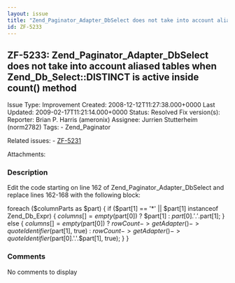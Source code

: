 ```yaml
---
layout: issue
title: "Zend_Paginator_Adapter_DbSelect does not take into account aliased tables when Zend_Db_Select::DISTINCT is active inside count() method"
id: ZF-5233
---
```


ZF-5233: Zend\_Paginator\_Adapter\_DbSelect does not take into account aliased tables when Zend\_Db\_Select::DISTINCT is active inside count() method
-----------------------------------------------------------------------------------------------------------------------------------------------------

 Issue Type: Improvement Created: 2008-12-12T11:27:38.000+0000 Last Updated: 2009-02-17T11:21:14.000+0000 Status: Resolved Fix version(s): 
 Reporter:  Brian P. Harris (ameronix)  Assignee:  Jurrien Stutterheim (norm2782)  Tags: - Zend\_Paginator
 
 Related issues: - [ZF-5231](/issues/browse/ZF-5231)
 
 Attachments: 
### Description

Edit the code starting on line 162 of Zend\_Paginator\_Adapter\_DbSelect and replace lines 162-168 with the following block:

foreach ($columnParts as $part) { if ($part[1] == '\*' || $part[1] instanceof Zend\_Db\_Expr) { $columns[] = empty($part[0]) ? $part[1] : $part[0].'.'.$part[1]; } else { $columns[] = empty($part[0]) ? $rowCount->getAdapter()->quoteIdentifier($part[1], true) : $rowCount->getAdapter()->quoteIdentifier($part[0].'.'.$part[1], true); } }

 

 

### Comments

No comments to display